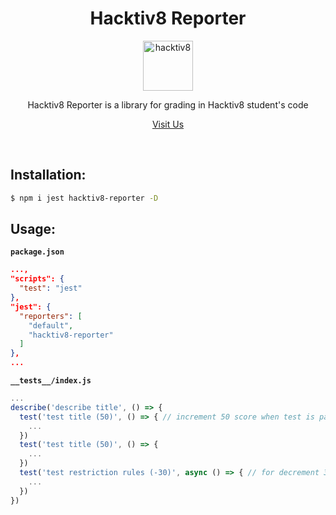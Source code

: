 <div align="center">
<h1>Hacktiv8 Reporter</h1>

<a href="https://hacktiv8.com/">
  <img
    height="80"
    width="80"
    alt="hacktiv8"
    src="https://i2.wp.com/d3g5ywftkpzr0e.cloudfront.net/wp-content/uploads/2020/01/16161919/hacktiv8.png?fit=300%2C300&ssl=1"
  />
</a>

<p>Hacktiv8 Reporter is a library for grading in Hacktiv8 student's code</p>

[Visit Us](https://hacktiv8.com/)

<br />
</div>

## Installation:

```bash
$ npm i jest hacktiv8-reporter -D
```

## Usage:

**`package.json`**

```json
...,
"scripts": {
  "test": "jest"
},
"jest": {
  "reporters": [
    "default",
    "hacktiv8-reporter"
  ]
},
...
```

**`__tests__/index.js`**

```js
...
describe('describe title', () => {
  test('test title (50)', () => { // increment 50 score when test is passed
    ...
  })
  test('test title (50)', () => {
    ...
  })
  test('test restriction rules (-30)', async () => { // for decrement 30 score when test is passed
    ...
  })
})
```


